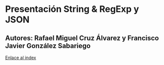# Presentación String & RegExp y JSON

## Autores: Rafael Miguel Cruz Álvarez y Francisco Javier González Sabariego

[Enlace al index](https://fcojavierglez.github.io/presentaciones_cliente/index.html)
